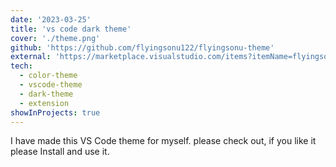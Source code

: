 ```yaml
---
date: '2023-03-25'
title: 'vs code dark theme'
cover: './theme.png'
github: 'https://github.com/flyingsonu122/flyingsonu-theme'
external: 'https://marketplace.visualstudio.com/items?itemName=flyingsonu.flyingsonu-dark'
tech:
  - color-theme
  - vscode-theme
  - dark-theme
  - extension
showInProjects: true
---
```


I have made this VS Code theme for myself. please check out, if you like it please Install and use it.
